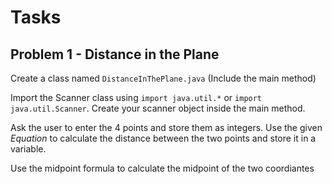 # Tasks

## Problem 1 - Distance in the Plane

Create a class named `DistanceInThePlane.java` (Include the main method)  

Import the Scanner class using `import java.util.*` or `import java.util.Scanner`. Create your scanner object inside the main method.  

Ask the user to enter the 4 points and store them as integers. Use the given *Equation* to calculate the distance between the two points and store it in a variable.  

Use the midpoint formula to calculate the midpoint of the two coordiantes